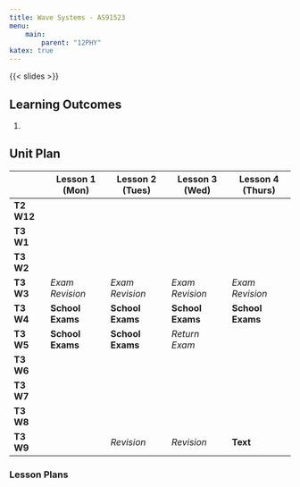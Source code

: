 ```yaml
---
title: Wave Systems - AS91523
menu:
    main:
        parent: "12PHY"
katex: true
---
```


{{< slides >}}

## Learning Outcomes

1. 

## Unit Plan


|            | Lesson 1 (Mon) | Lesson 2 (Tues) | Lesson 3 (Wed) | Lesson 4 (Thurs) |
|------------|----------------|-----------------|----------------|------------------|
| __T2 W12__ |                |                 |                |                  |
| __T3 W1__  |                |                 |                |                  |
| __T3 W2__  |                |                 |                |                  |
| __T3 W3__  | _Exam Revision_               | _Exam Revision_                | _Exam Revision_               | _Exam Revision_                  |
| __T3 W4__  | __School Exams__               | __School Exams__                | __School Exams__               | __School Exams__                 |
| __T3 W5__  | __School Exams__               | __School Exams__                | _Return Exam_               |                  |
| __T3 W6__  |                |                 |                |                  |
| __T3 W7__  |                |                 |                |                  |
| __T3 W8__  |                |                 |                |                  |
| __T3 W9__  |                | _Revision_                | _Revision_               | __Text__                 |

### Lesson Plans